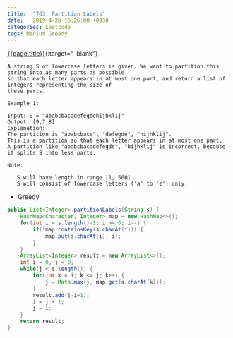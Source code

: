```yaml
---
title:  "763. Partition Labels"
date:   2019-4-28 16:26:00 +0930
categories: Leetcode
tags: Medium Greedy
---
```


[{{page.title}}](https://leetcode.com/problems/partition-labels/){:target="_blank"}

    A string S of lowercase letters is given. We want to partition this string into as many parts as possible
    so that each letter appears in at most one part, and return a list of integers representing the size of
    these parts.

    Example 1:

    Input: S = "ababcbacadefegdehijhklij"
    Output: [9,7,8]
    Explanation:
    The partition is "ababcbaca", "defegde", "hijhklij".
    This is a partition so that each letter appears in at most one part.
    A partition like "ababcbacadefegde", "hijhklij" is incorrect, because it splits S into less parts.

    Note:

       S will have length in range [1, 500].
       S will consist of lowercase letters ('a' to 'z') only.


* Greedy

```java
public List<Integer> partitionLabels(String s) {
    HashMap<Character, Integer> map = new HashMap<>();
    for(int i = s.length()-1; i >= 0; i--) {
        if(!map.containsKey(s.charAt(i))) {
            map.put(s.charAt(i), i);
        }
    }
    ArrayList<Integer> result = new ArrayList<>();
    int i = 0, j = 0;
    while(j < s.length()) {
        for(int k = i; k <= j; k++) {
            j = Math.max(j, map.get(s.charAt(k)));
        }
        result.add(j-i+1);
        i = j + 1;
        j = i;
    }
    return result;
}
```
